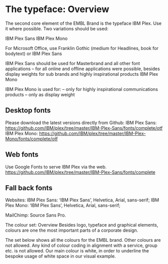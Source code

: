 # The typeface: Overview
The second core element of the EMBL Brand is the typeface IBM Plex. Use it where possible. Two variations should be used:

IBM Plex Sans
IBM Plex Mono

For Microsoft Office, use Franklin Gothic (medium for Headlines, book for bodytext) or IBM Plex Sans
 
IBM Plex Sans should be used for Masterbrand and all other font applications
– for all online and offline applications were possible, besides display weights for sub brands and highly inspirational products
IBM Plex Mono
 
IBM Plex Mono is used for:
– only for highly inspirational communications products
– only as display weight

## Desktop fonts
Please download the latest versions directly from Github:
IBM Plex Sans: https://github.com/IBM/plex/tree/master/IBM-Plex-Sans/fonts/complete/otf
IBM Plex Mono: https://github.com/IBM/plex/tree/master/IBM-Plex-Mono/fonts/complete/otf

## Web fonts
Use Google Fonts to serve IBM Plex via the web.
https://github.com/IBM/plex/tree/master/IBM-Plex-Sans/fonts/complete

## Fall back fonts
Websites: 
IBM Plex Sans: ‘IBM Plex Sans’, Helvetica, Arial, sans-serif;
IBM Plex Mono: ‘IBM Plex Sans’, Helvetica, Arial, sans-serif;
 
MailChimp: Source Sans Pro.

The colour set: Overview
Besides logo, typeface and graphical elements, colours are one the most important parts of a corporate design. 

The set below shows all the colours for the EMBL brand. Other colours are not allowed. Any kind of colour coding in alignment with a service, group etc. is not allowed. Our main colour is white, in order to underline the bespoke usage of white space in our visual example.
